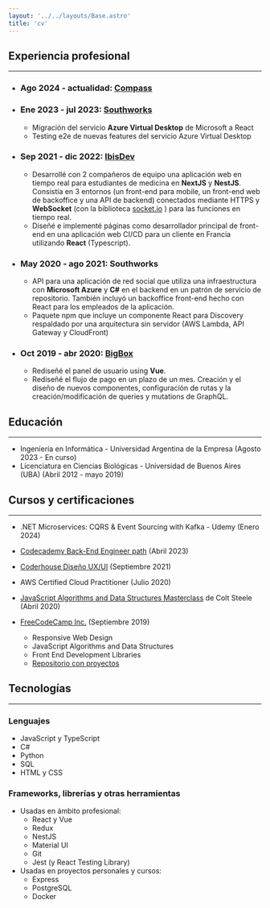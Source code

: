 ```yaml
---
layout: '../../layouts/Base.astro'
title: 'cv'
---
```


## Experiencia profesional
---

- ### Ago 2024 - actualidad: [Compass](https://www.compass.com/)
- ### Ene 2023 - jul 2023: **[Southworks](https://www.southworks.com/)**
  - Migración del servicio **Azure Virtual Desktop** de Microsoft a React
  - Testing e2e de nuevas features del servicio Azure Virtual Desktop
- ### Sep 2021 - dic 2022: **[IbisDev](https://ibisdev.tech/)**
  - Desarrollé con 2 compañeros de equipo una aplicación web en tiempo real para estudiantes de medicina en **NextJS** y **NestJS**. Consistía en 3 entornos (un front-end para mobile, un front-end web de backoffice y una API de backend) conectados mediante HTTPS y **WebSocket** (con la biblioteca [socket.io](https://socket.io/) ) para las funciones en tiempo real.
  - Diseñé e implementé páginas como desarrollador principal de front-end en una aplicación web CI/CD para un cliente en Francia utilizando **React** (Typescript).
- ### May 2020 - ago 2021: **Southworks**
  - API para una aplicación de red social que utiliza una infraestructura con **Microsoft Azure** y **C#** en el backend en un patrón de servicio de repositorio. También incluyó un backoffice front-end hecho con React para los empleados de la aplicación.
  - Paquete npm que incluye un componente React para Discovery respaldado por una arquitectura sin servidor (AWS Lambda, API Gateway y CloudFront)
- ### Oct 2019 - abr 2020: **[BigBox](https://www.bigbox.com.ar/)**
  - Rediseñé el panel de usuario using **Vue**.
  - Rediseñé el flujo de pago en un plazo de un mes. Creación y el diseño de nuevos componentes, configuración de rutas y la creación/modificación de queries y mutations de GraphQL.

## Educación
---
- Ingeniería en Informática - Universidad Argentina de la Empresa (Agosto 2023 - En curso)
- Licenciatura en Ciencias Biológicas - Universidad de Buenos Aires (UBA) (Abril 2012 - mayo 2019)

## Cursos y certificaciones
---

- .NET Microservices: CQRS & Event Sourcing with Kafka - Udemy (Enero 2024)

- [Codecademy Back-End Engineer path](https://www.codecademy.com/learn/paths/back-end-engineer-career-path) (Abril 2023)

- [Coderhouse Diseño UX/UI](https://www.coderhouse.com/online/ux-ui-online) (Septiembre 2021)

- AWS Certified Cloud Practitioner (Julio 2020)

- [JavaScript Algorithms and Data Structures Masterclass](https://www.udemy.com/course/js-algorithms-and-data-structures-masterclass/) de Colt Steele (Abril 2020)

- [FreeCodeCamp Inc.](https://www.freecodecamp.org/learn) (Septiembre 2019)
  - Responsive Web Design
  - JavaScript Algorithms and Data Structures
  - Front End Development Libraries
  - [Repositorio con proyectos](https://github.com/lezojeda/freecodecamp-front-end-libraries)

## Tecnologías
---
### Lenguajes
  * JavaScript y TypeScript
  * C#
  * Python
  * SQL
  * HTML y CSS

### Frameworks, librerías y otras herramientas
  - Usadas en ámbito profesional:
    * React y Vue
    * Redux
    * NestJS
    * Material UI
    * Git
    * Jest (y React Testing Library)
  - Usadas en proyectos personales y cursos:
    * Express
    * PostgreSQL
    * Docker